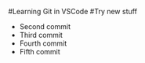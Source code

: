 #Learning Git in VSCode
#Try new stuff

- Second commit
- Third commit
- Fourth commit
- Fifth commit